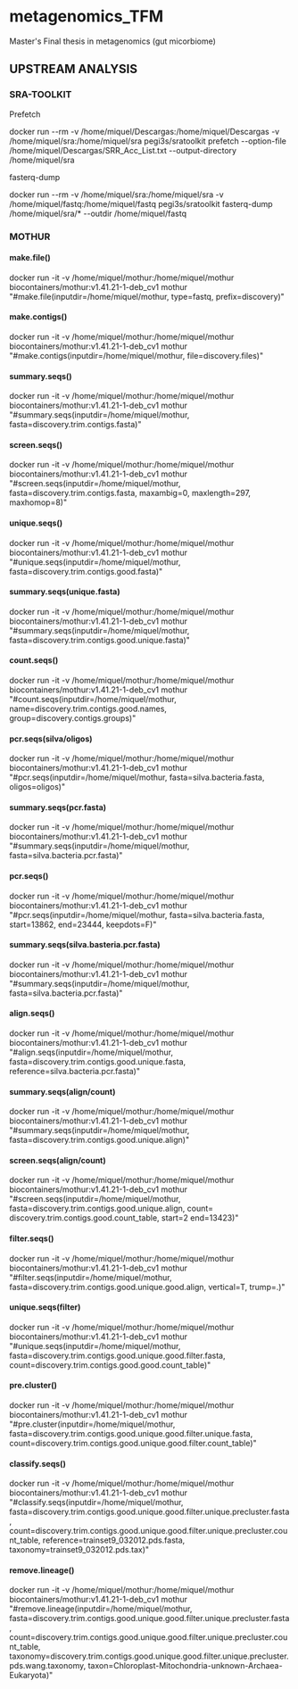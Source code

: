 # metagenomics_TFM
Master's Final thesis in metagenomics (gut micorbiome)


## UPSTREAM ANALYSIS

### SRA-TOOLKIT

Prefetch

docker run --rm -v /home/miquel/Descargas:/home/miquel/Descargas -v /home/miquel/sra:/home/miquel/sra pegi3s/sratoolkit prefetch --option-file /home/miquel/Descargas/SRR_Acc_List.txt --output-directory /home/miquel/sra

fasterq-dump

docker run --rm -v /home/miquel/sra:/home/miquel/sra -v /home/miquel/fastq:/home/miquel/fastq pegi3s/sratoolkit fasterq-dump /home/miquel/sra/* --outdir /home/miquel/fastq


### MOTHUR

#### make.file()
docker run -it -v /home/miquel/mothur:/home/miquel/mothur biocontainers/mothur:v1.41.21-1-deb_cv1 mothur "#make.file(inputdir=/home/miquel/mothur, type=fastq, prefix=discovery)"

#### make.contigs()
docker run -it -v /home/miquel/mothur:/home/miquel/mothur biocontainers/mothur:v1.41.21-1-deb_cv1 mothur "#make.contigs(inputdir=/home/miquel/mothur, file=discovery.files)"

#### summary.seqs()
docker run -it -v /home/miquel/mothur:/home/miquel/mothur biocontainers/mothur:v1.41.21-1-deb_cv1 mothur "#summary.seqs(inputdir=/home/miquel/mothur, fasta=discovery.trim.contigs.fasta)"

#### screen.seqs()
docker run -it -v /home/miquel/mothur:/home/miquel/mothur biocontainers/mothur:v1.41.21-1-deb_cv1 mothur "#screen.seqs(inputdir=/home/miquel/mothur, fasta=discovery.trim.contigs.fasta, maxambig=0, maxlength=297, maxhomop=8)" 

#### unique.seqs()
docker run -it -v /home/miquel/mothur:/home/miquel/mothur biocontainers/mothur:v1.41.21-1-deb_cv1 mothur "#unique.seqs(inputdir=/home/miquel/mothur, fasta=discovery.trim.contigs.good.fasta)"

#### summary.seqs(unique.fasta)
docker run -it -v /home/miquel/mothur:/home/miquel/mothur biocontainers/mothur:v1.41.21-1-deb_cv1 mothur "#summary.seqs(inputdir=/home/miquel/mothur, fasta=discovery.trim.contigs.good.unique.fasta)"

#### count.seqs()
docker run -it -v /home/miquel/mothur:/home/miquel/mothur biocontainers/mothur:v1.41.21-1-deb_cv1 mothur "#count.seqs(inputdir=/home/miquel/mothur, name=discovery.trim.contigs.good.names, group=discovery.contigs.groups)"

#### pcr.seqs(silva/oligos)
docker run -it -v /home/miquel/mothur:/home/miquel/mothur biocontainers/mothur:v1.41.21-1-deb_cv1 mothur "#pcr.seqs(inputdir=/home/miquel/mothur, fasta=silva.bacteria.fasta, oligos=oligos)"

#### summary.seqs(pcr.fasta)
docker run -it -v /home/miquel/mothur:/home/miquel/mothur biocontainers/mothur:v1.41.21-1-deb_cv1 mothur "#summary.seqs(inputdir=/home/miquel/mothur, fasta=silva.bacteria.pcr.fasta)"

#### pcr.seqs()
docker run -it -v /home/miquel/mothur:/home/miquel/mothur biocontainers/mothur:v1.41.21-1-deb_cv1 mothur "#pcr.seqs(inputdir=/home/miquel/mothur, fasta=silva.bacteria.fasta, start=13862, end=23444, keepdots=F)"

#### summary.seqs(silva.basteria.pcr.fasta)
docker run -it -v /home/miquel/mothur:/home/miquel/mothur biocontainers/mothur:v1.41.21-1-deb_cv1 mothur "#summary.seqs(inputdir=/home/miquel/mothur, fasta=silva.bacteria.pcr.fasta)"

#### align.seqs()
docker run -it -v /home/miquel/mothur:/home/miquel/mothur biocontainers/mothur:v1.41.21-1-deb_cv1 mothur "#align.seqs(inputdir=/home/miquel/mothur, fasta=discovery.trim.contigs.good.unique.fasta, reference=silva.bacteria.pcr.fasta)"

#### summary.seqs(align/count)
docker run -it -v /home/miquel/mothur:/home/miquel/mothur biocontainers/mothur:v1.41.21-1-deb_cv1 mothur "#summary.seqs(inputdir=/home/miquel/mothur, fasta=discovery.trim.contigs.good.unique.align)"

#### screen.seqs(align/count)
docker run -it -v /home/miquel/mothur:/home/miquel/mothur biocontainers/mothur:v1.41.21-1-deb_cv1 mothur "#screen.seqs(inputdir=/home/miquel/mothur, fasta=discovery.trim.contigs.good.unique.align, count= discovery.trim.contigs.good.count_table, start=2 end=13423)"

#### filter.seqs()
docker run -it -v /home/miquel/mothur:/home/miquel/mothur biocontainers/mothur:v1.41.21-1-deb_cv1 mothur "#filter.seqs(inputdir=/home/miquel/mothur, fasta=discovery.trim.contigs.good.unique.good.align, vertical=T, trump=.)"

#### unique.seqs(filter)
docker run -it -v /home/miquel/mothur:/home/miquel/mothur biocontainers/mothur:v1.41.21-1-deb_cv1 mothur "#unique.seqs(inputdir=/home/miquel/mothur, fasta=discovery.trim.contigs.good.unique.good.filter.fasta, count=discovery.trim.contigs.good.good.count_table)"

#### pre.cluster()
docker run -it -v /home/miquel/mothur:/home/miquel/mothur biocontainers/mothur:v1.41.21-1-deb_cv1 mothur "#pre.cluster(inputdir=/home/miquel/mothur, fasta=discovery.trim.contigs.good.unique.good.filter.unique.fasta, count=discovery.trim.contigs.good.unique.good.filter.count_table)"

#### classify.seqs()
docker run -it -v /home/miquel/mothur:/home/miquel/mothur biocontainers/mothur:v1.41.21-1-deb_cv1 mothur "#classify.seqs(inputdir=/home/miquel/mothur, fasta=discovery.trim.contigs.good.unique.good.filter.unique.precluster.fasta, count=discovery.trim.contigs.good.unique.good.filter.unique.precluster.count_table, reference=trainset9_032012.pds.fasta, taxonomy=trainset9_032012.pds.tax)"

#### remove.lineage()
docker run -it -v /home/miquel/mothur:/home/miquel/mothur biocontainers/mothur:v1.41.21-1-deb_cv1 mothur "#remove.lineage(inputdir=/home/miquel/mothur, fasta=discovery.trim.contigs.good.unique.good.filter.unique.precluster.fasta, count=discovery.trim.contigs.good.unique.good.filter.unique.precluster.count_table, taxonomy=discovery.trim.contigs.good.unique.good.filter.unique.precluster.pds.wang.taxonomy, taxon=Chloroplast-Mitochondria-unknown-Archaea-Eukaryota)"


